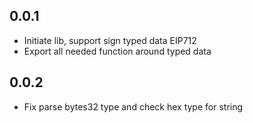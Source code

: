 ## 0.0.1

- Initiate lib, support sign typed data EIP712
- Export all needed function around typed data

## 0.0.2

- Fix parse bytes32 type and check hex type for string